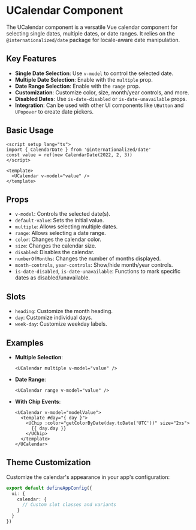 # UCalendar Component

The UCalendar component is a versatile Vue calendar component for selecting single dates, multiple dates, or date ranges. It relies on the `@internationalized/date` package for locale-aware date manipulation.

## Key Features

- **Single Date Selection**: Use `v-model` to control the selected date.
- **Multiple Date Selection**: Enable with the `multiple` prop.
- **Date Range Selection**: Enable with the `range` prop.
- **Customization**: Customize color, size, month/year controls, and more.
- **Disabled Dates**: Use `is-date-disabled` or `is-date-unavailable` props.
- **Integration**: Can be used with other UI components like `UButton` and `UPopover` to create date pickers.

## Basic Usage

```vue
<script setup lang="ts">
import { CalendarDate } from '@internationalized/date'
const value = ref(new CalendarDate(2022, 2, 3))
</script>

<template>
  <UCalendar v-model="value" />
</template>
```

## Props

- `v-model`: Controls the selected date(s).
- `default-value`: Sets the initial value.
- `multiple`: Allows selecting multiple dates.
- `range`: Allows selecting a date range.
- `color`: Changes the calendar color.
- `size`: Changes the calendar size.
- `disabled`: Disables the calendar.
- `numberOfMonths`: Changes the number of months displayed.
- `month-controls`, `year-controls`: Show/hide month/year controls.
- `is-date-disabled`, `is-date-unavailable`: Functions to mark specific dates as disabled/unavailable.

## Slots

- `heading`: Customize the month heading.
- `day`: Customize individual days.
- `week-day`: Customize weekday labels.

## Examples

- **Multiple Selection**:
  ```vue
  <UCalendar multiple v-model="value" />
  ```

- **Date Range**:
  ```vue
  <UCalendar range v-model="value" />
  ```

- **With Chip Events**:
  ```vue
  <UCalendar v-model="modelValue">
    <template #day="{ day }">
      <UChip :color="getColorByDate(day.toDate('UTC'))" size="2xs">
        {{ day.day }}
      </UChip>
    </template>
  </UCalendar>
  ```

## Theme Customization

Customize the calendar's appearance in your app's configuration:

```ts
export default defineAppConfig({
  ui: {
    calendar: {
      // Custom slot classes and variants
    }
  }
})
```